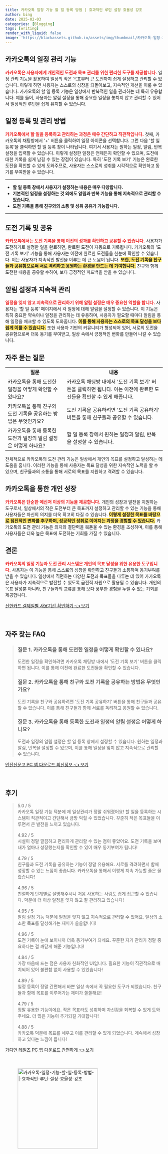 ```yaml
---
title: 카카오톡 일정 기능 할 일 등록 방법 | 효과적인 루틴 설정 효율성 강조
author: bing
date: 2025-02-03
categories: [Blogging]
tags: [writing]
render_with_liquid: false
image: 'https://blackassets.github.io/assets/img/thumbnail/카카오톡-일정-기능-할-일-등록-방법-|-효과적인-루틴-설정-효율성-강조.webp'
---
```



<h2 id='카카오톡의 일정 관리 기능'>카카오톡의 일정 관리 기능</h2>

<p><b><span style="color: #ee2323;">카카오톡은 사용자에게 개인적인 도전과 목표 관리를 위한 편리한 도구를 제공합니다.</span></b> 일정 관리 기능을 활용하여 일상의 작은 목표부터 큰 도전까지 쉽게 설정하고 관리할 수 있습니다. 이렇게 하면 사용자는 스스로의 성장을 되돌아보고, 지속적인 개선을 이룰 수 있습니다. 카카오톡의 할 일 등록 기능은 일상에서 반복적인 일을 관리하는 데 특히 유용합니다. 예를 들어, 사용자는 알림 설정을 통해 중요한 일정을 놓치지 않고 관리할 수 있어서 일상적인 루틴을 쉽게 유지할 수 있습니다.</p>

<h2 id='일정 등록 및 관리 방법'>일정 등록 및 관리 방법</h2>

<p><b><span style="color: #ee2323;">카카오톡에서 할 일을 등록하고 관리하는 과정은 매우 간단하고 직관적입니다.</span></b> 첫째, 카카오톡의 채팅방에서 '+' 버튼을 클릭하여 일정 아이콘을 선택합니다. 그런 다음 '할 일 등록'을 클릭하면 할 일 등록 창이 나타납니다. 여기서 사용자는 원하는 일정, 알림, 반복 설정을 입력할 수 있습니다. 이렇게 설정한 일정은 언제든지 확인할 수 있으며, 도전에 대한 기록을 쉽게 남길 수 있는 장점이 있습니다. 특히 '도전 기록 보기' 기능은 완료한 도전을 확인할 수 있게 도와주므로, 사용자는 스스로의 성취를 시각적으로 확인하고 동기를 부여받을 수 있습니다.</p>

<hr />

<ul>
    <li><b>할 일 등록 창에서 사용자가 설정하는 내용은 매우 다양합니다.</b></li>
    <li><b>기본적인 일정을 설정하는 것 외에도 알림과 반복 기능을 통해 지속적으로 관리할 수 있습니다.</b></li>
    <li><b>도전 기록을 통해 친구와의 소통 및 성취 공유가 가능합니다.</b></li>
</ul>

<hr />

<h2 id='도전 기록 및 공유'>도전 기록 및 공유</h2>

<p><b><span style="color: #ee2323;">카카오톡에서는 도전 기록을 통해 이전의 성과를 확인하고 공유할 수 있습니다.</span></b> 사용자가 도전하기로 설정한 일을 완료하면, 완료된 도전이 자동으로 기록됩니다. 카카오톡의 '도전 기록 보기' 기능을 통해 사용자는 이전에 완료한 도전들을 한눈에 확인할 수 있습니다. 이는 사용자가 지속적인 발전을 이루는 데 큰 도움이 됩니다. <b><span style="background-color: #ffe066;">또한, 도전 기록을 친구들과 공유함으로써 서로 격려하고 응원하는 환경을 만드는 데 기여합니다.</span></b> 친구와 함께 도전한 내용을 공유할 수하여, 보다 긍정적인 피드백을 받을 수 있습니다.</p>

<h2 id='알림 설정과 지속적 관리'>알림 설정과 지속적 관리</h2>

<p><b><span style="color: #ee2323;">일정을 잊지 않고 지속적으로 관리하기 위해 알림 설정은 매우 중요한 역할을 합니다.</span></b> 사용자는 '할 일 등록' 페이지에서 각 일정에 대해 알림을 설정할 수 있습니다. 이 기능은 특히 중요한 약속이나 일정을 관리하는 데 유용하며, 사용자가 필요할 때마다 알림을 통해 일정을 체크할 수 있도록 도와줍니다. <b><span style="background-color: #ffe066;">이를 통해 사용자는 스스로의 목표 달성을 보다 쉽게 이룰 수 있습니다.</span></b> 또한 사용자 기반의 커뮤니티가 형성되어 있어, 서로의 도전을 공유함으로써 더욱 동기를 부여받고, 일상 속에서 긍정적인 변화를 만들어 나갈 수 있습니다.</p>

<h2 id='자주 묻는 질문'>자주 묻는 질문</h2>

<table>
    <tr>
        <td style="text-align: center; height: 17px;"><b>질문</b></td>
        <td style="text-align: center; height: 17px;"><b>내용</b></td>
    </tr>
    <tr>
        <td>카카오톡을 통해 도전한 일정을 어떻게 확인할 수 있나요?</td>
        <td>카카오톡 채팅방 내에서 '도전 기록 보기' 버튼을 클릭하면 됩니다. 이는 이전에 완료한 도전들을 확인할 수 있게 해줍니다.</td>
    </tr>
    <tr>
        <td>카카오톡을 통해 친구와 도전 기록을 공유하는 방법은 무엇인가요?</td>
        <td>도전 기록을 공유하려면 '도전 기록 공유하기' 버튼을 통해 친구들과 공유할 수 있습니다.</td>
    </tr>
    <tr>
        <td>카카오톡을 통해 등록한 도전과 일정의 알림 설정은 어떻게 하나요?</td>
        <td>할 일 등록 창에서 원하는 일정과 알림, 반복을 설정할 수 있습니다.</td>
    </tr>
</table>

<p>전체적으로 카카오톡의 도전 관리 기능은 일상에서 개인의 목표를 설정하고 달성하는 데 도움을 줍니다. 이러한 기능을 통해 사용자는 목표 달성을 위한 지속적인 노력을 할 수 있으며, 친구들과의 소통을 통해 서로의 목표를 지원하고 격려할 수 있습니다.</p>

<h2 id='카카오톡을 통한 개인 성장'>카카오톡을 통한 개인 성장</h2>

<p><b><span style="color: #ee2323;">카카오톡은 단순한 메신저 이상의 기능을 제공합니다.</span></b> 개인의 성장과 발전을 지원하는 도구로서, 일상에서의 작은 도전부터 큰 목표까지 설정하고 관리할 수 있는 기능을 통해 사용자들은 자신의 의지를 더욱 확고히 다질 수 있습니다. <b><span style="background-color: #ffe066;">이렇게 설정한 목표를 바탕으로 점진적인 변화를 추구하며, 성공적인 성취로 이어지는 과정을 경험할 수 있습니다.</span></b> 카카오톡의 도전 관리 기능은 의지와 결단력을 북돋울 수 있는 환경을 조성하며, 이를 통해 사용자들은 더욱 높은 목표에 도전하는 기회를 가질 수 있습니다.</p>

<h2 id='결론'>결론</h2>

<p><b><span style="color: #ee2323;">카카오톡의 일정 기능과 도전 관리 시스템은 개인의 목표 달성을 위한 유용한 도구입니다.</span></b> 사용자는 이 기능을 통해 스스로의 성장을 확인하고 친구들과 소통하며 동기부여를 받을 수 있습니다. 일상에서 직면하는 다양한 도전과 목표들을 다루는 데 있어 카카오톡은 사용자가 지속적으로 발전할 수 있도록 금전적 자원으로 활용될 수 있습니다. 개인의 목표 달성뿐 아니라, 친구들과의 교류를 통해 보다 풍부한 경험을 누릴 수 있는 기회를 제공합니다.</p>


<p><a class="click-button" title="신한카드 결제일별 사용기간 확인하기" href="https://blackassets.github.io/posts/%EC%8B%A0%ED%95%9C%EC%B9%B4%EB%93%9C-%EA%B2%B0%EC%A0%9C%EC%9D%BC%EB%B3%84-%EC%82%AC%EC%9A%A9%EA%B8%B0%EA%B0%84-%ED%99%95%EC%9D%B8%ED%95%98%EA%B8%B0/" rel="dofollow">신한카드 결제일별 사용기간 확인하기 👈 보기</a></p><br>
<h2 id='자주_찾는_FAQ'>자주 찾는 FAQ</h2>
<div itemscope="" itemtype="https://schema.org/FAQPage"> 
<blockquote> 
<div itemscope="" itemprop="mainEntity" itemtype="https://schema.org/Question"> 
<h3 itemprop="name">질문 1. 카카오톡을 통해 도전한 일정을 어떻게 확인할 수 있나요?</h3> 
<div itemscope="" itemprop="acceptedAnswer" itemtype="https://schema.org/Answer"> 
<span itemprop="text"> 
<p>도전한 일정을 확인하려면 카카오톡 채팅방 내에서 '도전 기록 보기' 버튼을 클릭하면 됩니다. 이를 통해 이전에 완료한 도전들을 확인할 수 있습니다.</p> 
</span> 
</div> 
</div> 

<div itemscope="" itemprop="mainEntity" itemtype="https://schema.org/Question"> 
<h3 itemprop="name">질문 2. 카카오톡을 통해 친구와 도전 기록을 공유하는 방법은 무엇인가요?</h3> 
<div itemscope="" itemprop="acceptedAnswer" itemtype="https://schema.org/Answer"> 
<span itemprop="text"> 
<p>도전 기록을 친구와 공유하려면 '도전 기록 공유하기' 버튼을 통해 친구들과 공유할 수 있습니다. 이를 통해 친구들과 함께 서로를 독려하고 응원할 수 있습니다.</p> 
</span> 
</div> 
</div> 

<div itemscope="" itemprop="mainEntity" itemtype="https://schema.org/Question"> 
<h3 itemprop="name">질문 3. 카카오톡을 통해 등록한 도전과 일정의 알림 설정은 어떻게 하나요?</h3> 
<div itemscope="" itemprop="acceptedAnswer" itemtype="https://schema.org/Answer"> 
<span itemprop="text"> 
<p>도전과 일정의 알림 설정은 할 일 등록 창에서 설정할 수 있습니다. 원하는 일정과 알림, 반복을 설정할 수 있으며, 이를 통해 일정을 잊지 않고 지속적으로 관리할 수 있습니다.</p> 
</span> 
</div> 
</div> 
</blockquote> 
</div>
<p><a class="click-button" title="안전신문고 PC 앱 다운로드 최신정보" href="https://blackassets.github.io/posts/%EC%95%88%EC%A0%84%EC%8B%A0%EB%AC%B8%EA%B3%A0-PC-%EC%95%B1-%EB%8B%A4%EC%9A%B4%EB%A1%9C%EB%93%9C-%EC%B5%9C%EC%8B%A0%EC%A0%95%EB%B3%B4/" rel="dofollow">안전신문고 PC 앱 다운로드 최신정보 👈 보기</a></p><br>
<h2 id='후기'>후기</h2>
<div itemscope itemtype="https://schema.org/Product">
  <blockquote>
  <div itemprop="review" itemscope itemtype="https://schema.org/Review">
      <div itemprop="reviewRating" itemscope itemtype="https://schema.org/Rating"> <span itemprop="ratingValue">5.0</span> / <span itemprop="bestRating">5</span> </div>
      <span itemprop="reviewBody">카카오톡 일정 기능 덕분에 제 일상관리가 정말 쉬워졌어요! 할 일을 등록하는 시스템이 직관적이고 간단해서 금방 익힐 수 있었습니다. 꾸준히 작은 목표들을 이루면서 큰 발전을 느끼고 있습니다.</span>
  </div>
  <br>
  <div itemprop="review" itemscope itemtype="https://schema.org/Review">
      <div itemprop="reviewRating" itemscope itemtype="https://schema.org/Rating"> <span itemprop="ratingValue">4.92</span> / <span itemprop="bestRating">5</span> </div>
      <span itemprop="reviewBody">시설이 정말 깔끔하고 편리하게 관리할 수 있는 점이 좋았어요. 도전 기록을 보며 내가 얼마나 성장했는지를 확인할 수 있어 매우 동기부여가 됩니다!</span>
  </div>
  <br>
  <div itemprop="review" itemscope itemtype="https://schema.org/Review">
      <div itemprop="reviewRating" itemscope itemtype="https://schema.org/Rating"> <span itemprop="ratingValue">4.79</span> / <span itemprop="bestRating">5</span> </div>
      <span itemprop="reviewBody">친구들과 도전 기록을 공유하는 기능이 정말 유용해요. 서로를 격려하면서 함께 성장할 수 있는 느낌이 좋습니다. 카카오톡을 통해서 이렇게 지속 가능할 줄은 몰랐습니다!</span>
  </div>
  <br>
  <div itemprop="review" itemscope itemtype="https://schema.org/Review">
      <div itemprop="reviewRating" itemscope itemtype="https://schema.org/Rating"> <span itemprop="ratingValue">4.96</span> / <span itemprop="bestRating">5</span> </div>
      <span itemprop="reviewBody">친절하게 단계별로 설명해주시니 처음 사용하는 사람도 쉽게 접근할 수 있습니다. 덕분에 더 이상 일정을 잊지 않고 잘 관리하고 있습니다!</span>
  </div>
  <br>
  <div itemprop="review" itemscope itemtype="https://schema.org/Review">
      <div itemprop="reviewRating" itemscope itemtype="https://schema.org/Rating"> <span itemprop="ratingValue">4.95</span> / <span itemprop="bestRating">5</span> </div>
      <span itemprop="reviewBody">알림 설정 기능 덕분에 일정을 잊지 않고 지속적으로 관리할 수 있어요. 일상의 소소한 목표를 달성해가는 재미가 쏠쏠합니다!</span>
  </div>
  <br>
  <div itemprop="review" itemscope itemtype="https://schema.org/Review">
      <div itemprop="reviewRating" itemscope itemtype="https://schema.org/Rating"> <span itemprop="ratingValue">4.96</span> / <span itemprop="bestRating">5</span> </div>
      <span itemprop="reviewBody">도전 기록이 눈에 보이니까 더욱 동기부여가 되네요. 꾸준한 자기 관리가 정말 중요하다는 걸 깨닫게 해준 기능입니다!</span>
  </div>
  <br>
  <div itemprop="review" itemscope itemtype="https://schema.org/Review">
      <div itemprop="reviewRating" itemscope itemtype="https://schema.org/Rating"> <span itemprop="ratingValue">4.84</span> / <span itemprop="bestRating">5</span> </div>
      <span itemprop="reviewBody">가장 마음에 드는 점은 사용자 친화적인 UI입니다. 필요한 기능이 직관적으로 배치되어 있어 불편함 없이 사용할 수 있었습니다!</span>
  </div>
  <br>
  <div itemprop="review" itemscope itemtype="https://schema.org/Review">
      <div itemprop="reviewRating" itemscope itemtype="https://schema.org/Rating"> <span itemprop="ratingValue">4.89</span> / <span itemprop="bestRating">5</span> </div>
      <span itemprop="reviewBody">일정 등록이 정말 간편해서 바쁜 일상 속에서 꼭 필요한 도구가 되었습니다. 친구들과 함께 목표를 이루어가는 재미가 쏠쏠해요!</span>
  </div>
  <br>
  <div itemprop="review" itemscope itemtype="https://schema.org/Review">
      <div itemprop="reviewRating" itemscope itemtype="https://schema.org/Rating"> <span itemprop="ratingValue">4.79</span> / <span itemprop="bestRating">5</span> </div>
      <span itemprop="reviewBody">정말 유용한 기능이에요. 작은 목표라도 성취하며 자신감을 회복할 수 있게 도와주네요. 더 많은 기능이 추가되길 기대합니다!</span>
  </div>
  <br>
  <div itemprop="review" itemscope itemtype="https://schema.org/Review">
      <div itemprop="reviewRating" itemscope itemtype="https://schema.org/Rating"> <span itemprop="ratingValue">4.88</span> / <span itemprop="bestRating">5</span> </div>
      <span itemprop="reviewBody">카카오톡 덕분에 목표를 세우고 이를 관리할 수 있게 되었습니다. 계속해서 성장하고 있다는 느낌이 듭니다!</span>
  </div>
  </blockquote>
</div>
<p><a class="click-button" title="가디언 테일즈 PC 앱 다운로드 간편하게" href="https://blackassets.github.io/posts/%EA%B0%80%EB%94%94%EC%96%B8-%ED%85%8C%EC%9D%BC%EC%A6%88-PC-%EC%95%B1-%EB%8B%A4%EC%9A%B4%EB%A1%9C%EB%93%9C-%EA%B0%84%ED%8E%B8%ED%95%98%EA%B2%8C/" rel="dofollow">가디언 테일즈 PC 앱 다운로드 간편하게 👈 보기</a></p><br>
<figure class="image"><img src="https://blackassets.github.io/assets/img/thumbnail/카카오톡-일정-기능-할-일-등록-방법-|-효과적인-루틴-설정-효율성-강조.webp" alt="카카오톡-일정-기능-할-일-등록-방법-|-효과적인-루틴-설정-효율성-강조" width="256" height="256"></figure>
